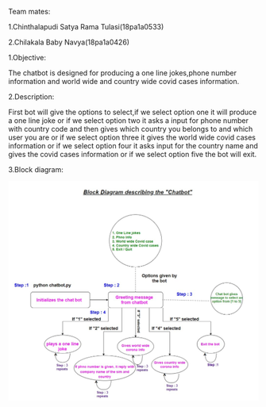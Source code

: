Team mates:

1.Chinthalapudi Satya Rama Tulasi(18pa1a0533)

2.Chilakala Baby Navya(18pa1a0426)

1.Objective:

The chatbot is designed for producing a one line jokes,phone number information and world wide and country wide covid cases information.

2.Description:

First bot will give the options to select,if we select option one it will produce a one line joke or if we select option two it asks a input for phone number with country code and then gives which country you belongs to and which user you are or if we select option three it gives the world wide covid cases information or if we select option four it asks input for the country name and gives the covid cases information or if we select option five the bot will exit.

3.Block diagram:

<img src='Block diagram image.jpg'>
